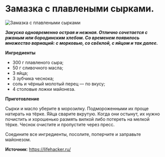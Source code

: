 # Замазка с плавлеными сырками.

![Замазка с плавлеными сырками](/images/Kulinar/Salad/zamazka-syr.jpg 'Замазка с плавлеными сырками')

_**Закуска одновременно острая и нежная. Отлично сочетается с ржаным или бородинским хлебом. Со временем появилось множество вариаций: с морковью, со свёклой, с яйцом и так далее.**_

**Ингредиенты**

- 300 г плавленого сыра;
- 50 г сливочного масла;
- 3 яйца;
- 3 зубчика чеснока;
- соль и чёрный молотый перец — по вкусу;
- 4 столовые ложки майонеза.

**Приготовление**

Сырки и масло уберите в морозилку. Подмороженными их проще натирать на тёрке. Яйца сварите вкрутую. Когда они остынут, их нужно почистить и хорошенько размять вилкой либо потереть на мелкой тёрке. Чеснок очистите и пропустите через пресс.

Соедините все ингредиенты, посолите, поперчите и заправьте майонезом.

**Источник**: https://lifehacker.ru/
